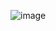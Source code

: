 ![image](https://github.com/deathsliberty/deathsliberty/assets/161214008/8a3f1e14-98ab-4f61-bb9a-32b7c322c1eb)
